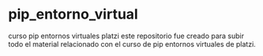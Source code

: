 # pip_entorno_virtual
curso pip entornos virtuales platzi
este repositorio fue creado para subir todo el material relacionado con el curso de pip entornos virtuales de platzi.
